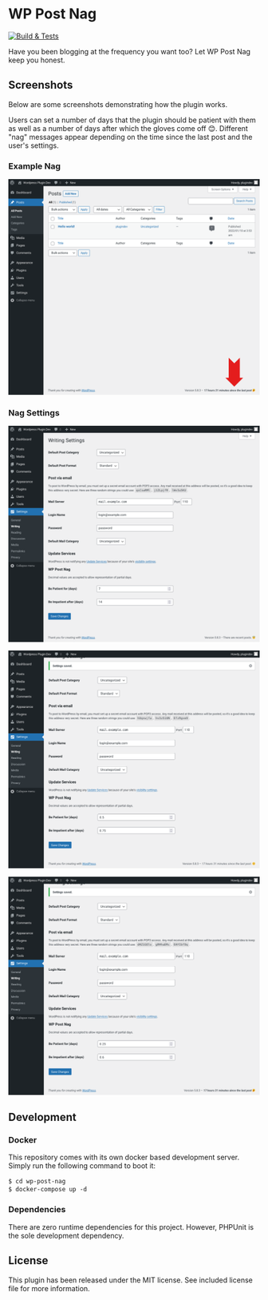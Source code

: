 # WP Post Nag

[![Build & Tests](https://github.com/joshwbrick/wp-post-nag/actions/workflows/github-php-actions.yml/badge.svg?branch=master&event=push)](https://github.com/joshwbrick/wp-post-nag/actions/workflows/github-php-actions.yml)

Have you been blogging at the frequency you want too? Let WP Post Nag keep you honest.

## Screenshots

Below are some screenshots demonstrating how the plugin works.

Users can set a number of days that the plugin should be patient with them as well as a number of days after which the
gloves come off 😊. Different "nag" messages appear depending on the time since the last post and the user's settings.

### Example Nag
![!Nag Screen](/imgs/nag-screen.png)

### Nag Settings

![Nag Screen](/imgs/settings-screen-normal.png)

![!Nag Screen](/imgs/settings-screen-patient.png)

![!Nag Screen](/imgs/settings-screen-impatient.png)

## Development

### Docker

This repository comes with its own docker based development server. Simply run the following command to boot it:

    $ cd wp-post-nag
    $ docker-compose up -d

### Dependencies

There are zero runtime dependencies for this project. However, PHPUnit is the sole development dependency.


## License

This plugin has been released under the MIT license. See included license file for more information.
